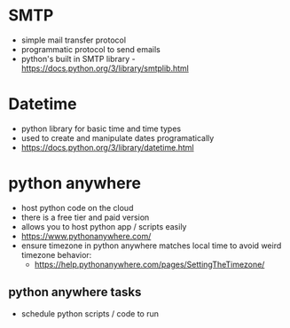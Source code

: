 # SMTP
- simple mail transfer protocol
- programmatic protocol to send emails
- python's built in SMTP library - https://docs.python.org/3/library/smtplib.html

# Datetime
- python library for basic time and time types
- used to create and manipulate dates programatically
- https://docs.python.org/3/library/datetime.html

# python anywhere
- host python code on the cloud
- there is a free tier and paid version
- allows you to host python app / scripts easily
- https://www.pythonanywhere.com/
- ensure timezone in python anywhere matches local time to avoid weird timezone behavior:
  - https://help.pythonanywhere.com/pages/SettingTheTimezone/

## python anywhere tasks
- schedule python scripts / code to run